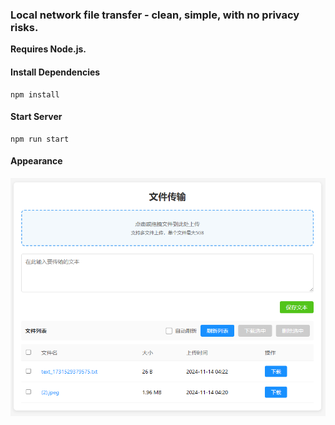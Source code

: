 ### Local network file transfer - clean, simple, with no privacy risks.

**Requires Node.js.**

#### Install Dependencies

```console
npm install
```

#### Start Server

```console
npm run start
```

#### Appearance

![Appearance](image.png)
